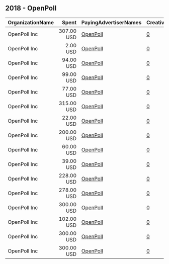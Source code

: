 ## 2018 - OpenPoll 
|OrganizationName|Spent|PayingAdvertiserNames|CreativeUrls|Impressions|Genders|AgeBrackets|CountryCodes|BillingAddresses|CandidateBallotInformation|
|:---|---:|:---|:---|---:|:---|:---|:---|:---|:---|
|OpenPoll Inc|307.00 USD|[OpenPoll](2018/OpenPoll.md)|[0](https://www.snap.com/political-ads/asset/eb9d0d17ad417bef52701ec64301bfb3b741c9aab040dfc2951664037e3793a8?mediaType=mp4)|73,093||18+|united states|US||
|OpenPoll Inc|2.00 USD|[OpenPoll](2018/OpenPoll.md)|[0](https://www.snap.com/political-ads/asset/90d2c689ddb0b2c74b74c34ea03aa278dc684c2492b9db5120834c280099a83b?mediaType=mp4)|721|||united states|US||
|OpenPoll Inc|94.00 USD|[OpenPoll](2018/OpenPoll.md)|[0](https://www.snap.com/political-ads/asset/baf1712fc27a39abc1e43d5424c9fcab6cd39a33a974d261b8bc0c17675c1d1e?mediaType=mp4)|25,800||18+|united states|US||
|OpenPoll Inc|99.00 USD|[OpenPoll](2018/OpenPoll.md)|[0](https://www.snap.com/political-ads/asset/f65ab2b5daf15e93e393b2f2159b878db1b4df2033e8e602173702b379849b2f?mediaType=mp4)|29,094||18+|united states|US||
|OpenPoll Inc|77.00 USD|[OpenPoll](2018/OpenPoll.md)|[0](https://www.snap.com/political-ads/asset/baf1712fc27a39abc1e43d5424c9fcab6cd39a33a974d261b8bc0c17675c1d1e?mediaType=mp4)|19,082||18+|united states|US||
|OpenPoll Inc|315.00 USD|[OpenPoll](2018/OpenPoll.md)|[0](https://www.snap.com/political-ads/asset/eb9d0d17ad417bef52701ec64301bfb3b741c9aab040dfc2951664037e3793a8?mediaType=mp4)|71,340||18-29|united states|US||
|OpenPoll Inc|22.00 USD|[OpenPoll](2018/OpenPoll.md)|[0](https://www.snap.com/political-ads/asset/eb9d0d17ad417bef52701ec64301bfb3b741c9aab040dfc2951664037e3793a8?mediaType=mp4)|5,301|||united states|US||
|OpenPoll Inc|200.00 USD|[OpenPoll](2018/OpenPoll.md)|[0](https://www.snap.com/political-ads/asset/eb9d0d17ad417bef52701ec64301bfb3b741c9aab040dfc2951664037e3793a8?mediaType=mp4)|53,043||17+|united states|US||
|OpenPoll Inc|60.00 USD|[OpenPoll](2018/OpenPoll.md)|[0](https://www.snap.com/political-ads/asset/eb9d0d17ad417bef52701ec64301bfb3b741c9aab040dfc2951664037e3793a8?mediaType=mp4)|20,028||17+|united states|US||
|OpenPoll Inc|39.00 USD|[OpenPoll](2018/OpenPoll.md)|[0](https://www.snap.com/political-ads/asset/05fb693648e5babbb2ba9534b111e27c22619fe9e22226646b14e12735cb2dfd?mediaType=mp4)|11,022||18-23|united states|US||
|OpenPoll Inc|228.00 USD|[OpenPoll](2018/OpenPoll.md)|[0](https://www.snap.com/political-ads/asset/eb9d0d17ad417bef52701ec64301bfb3b741c9aab040dfc2951664037e3793a8?mediaType=mp4)|81,964||18+|united states|US||
|OpenPoll Inc|278.00 USD|[OpenPoll](2018/OpenPoll.md)|[0](https://www.snap.com/political-ads/asset/baf1712fc27a39abc1e43d5424c9fcab6cd39a33a974d261b8bc0c17675c1d1e?mediaType=mp4)|82,654||18+|united states|US||
|OpenPoll Inc|300.00 USD|[OpenPoll](2018/OpenPoll.md)|[0](https://www.snap.com/political-ads/asset/eb9d0d17ad417bef52701ec64301bfb3b741c9aab040dfc2951664037e3793a8?mediaType=mp4)|88,125||18-29|united states|US||
|OpenPoll Inc|102.00 USD|[OpenPoll](2018/OpenPoll.md)|[0](https://www.snap.com/political-ads/asset/eb9d0d17ad417bef52701ec64301bfb3b741c9aab040dfc2951664037e3793a8?mediaType=mp4)|31,835||18-29|united states|US||
|OpenPoll Inc|300.00 USD|[OpenPoll](2018/OpenPoll.md)|[0](https://www.snap.com/political-ads/asset/eb9d0d17ad417bef52701ec64301bfb3b741c9aab040dfc2951664037e3793a8?mediaType=mp4)|68,511||18-29|united states|US||
|OpenPoll Inc|300.00 USD|[OpenPoll](2018/OpenPoll.md)|[0](https://www.snap.com/political-ads/asset/eb9d0d17ad417bef52701ec64301bfb3b741c9aab040dfc2951664037e3793a8?mediaType=mp4)|107,136||17-29|united states|US||
